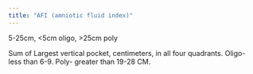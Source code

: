 ```yaml
---
title: "AFI (amniotic fluid index)"
---
```

5-25cm, &lt;5cm oligo, &gt;25cm poly

Sum of Largest vertical pocket, centimeters, in all four quadrants. 
Oligo- less than 6-9.
Poly- greater than 19-28 CM.

